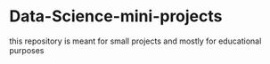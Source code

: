 # Data-Science-mini-projects
this repository is meant for small projects and mostly for educational purposes

